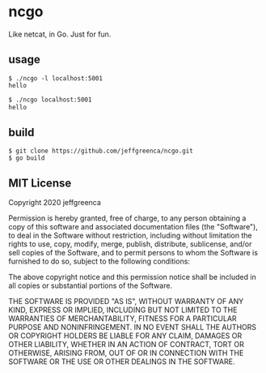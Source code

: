 # ncgo

Like netcat, in Go. Just for fun.

## usage
```
$ ./ncgo -l localhost:5001
hello
```

```bash
$ ./ncgo localhost:5001
hello
```

## build

```
$ git clone https://github.com/jeffgreenca/ncgo.git
$ go build
```

## MIT License

Copyright 2020 jeffgreenca

Permission is hereby granted, free of charge, to any person obtaining a copy of this software and associated documentation files (the "Software"), to deal in the Software without restriction, including without limitation the rights to use, copy, modify, merge, publish, distribute, sublicense, and/or sell copies of the Software, and to permit persons to whom the Software is furnished to do so, subject to the following conditions:

The above copyright notice and this permission notice shall be included in all copies or substantial portions of the Software.

THE SOFTWARE IS PROVIDED "AS IS", WITHOUT WARRANTY OF ANY KIND, EXPRESS OR IMPLIED, INCLUDING BUT NOT LIMITED TO THE WARRANTIES OF MERCHANTABILITY, FITNESS FOR A PARTICULAR PURPOSE AND NONINFRINGEMENT. IN NO EVENT SHALL THE AUTHORS OR COPYRIGHT HOLDERS BE LIABLE FOR ANY CLAIM, DAMAGES OR OTHER LIABILITY, WHETHER IN AN ACTION OF CONTRACT, TORT OR OTHERWISE, ARISING FROM, OUT OF OR IN CONNECTION WITH THE SOFTWARE OR THE USE OR OTHER DEALINGS IN THE SOFTWARE.

